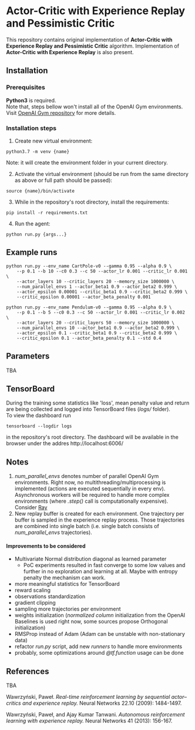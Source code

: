 # Actor-Critic with Experience Replay and Pessimistic Critic
This repository contains original implementation of **Actor-Critic with
 Experience Replay and Pessimistic Critic** algorithm.
 Implementation of **Actor-Critic with Experience Replay** is also present.
## Installation

### Prerequisites
**Python3** is required.  
Note that, steps bellow won't install 
all of the OpenAI Gym environments. Visit
[OpenAI Gym repository](https://github.com/openai/gym) for more details.

### Installation steps
1. Create new virtual environment:
```shell script
python3.7 -m venv {name}
```
Note: it will create the environment folder in your current directory.

2. Activate the virtual environment (should be run from the same directory as above
or full path should be passed):
```shell script
source {name}/bin/activate 
```
3. While in the repository's root directory, install the requirements:
```shell script
pip install -r requirements.txt
``` 

4. Run the agent:
```shell script
python run.py {args...}
``` 

## Example runs
```shell script
python run.py --env_name CartPole-v0 --gamma 0.95 --alpha 0.9 \
    --p 0.1 --b 10 --c0 0.3 --c 50 --actor_lr 0.001 --critic_lr 0.001 \
    --actor_layers 10 --critic_layers 20 --memory_size 1000000 \
    --num_parallel_envs 1 --actor_beta1 0.9 --actor_beta2 0.999 \
    --actor_epsilon 0.00001 --critic_beta1 0.9 --critic_beta2 0.999 \
    --critic_epsilon 0.00001 --actor_beta_penalty 0.001
```
```shell script
python run.py --env_name Pendulum-v0 --gamma 0.95 --alpha 0.9 \
    --p 0.1 --b 5 --c0 0.3 --c 50 --actor_lr 0.001 --critic_lr 0.002  \
    --actor_layers 20 --critic_layers 50 --memory_size 1000000 \
    --num_parallel_envs 10 --actor_beta1 0.9 --actor_beta2 0.999 \
    --actor_epsilon 0.1 --critic_beta1 0.9 --critic_beta2 0.999 \
    --critic_epsilon 0.1 --actor_beta_penalty 0.1 --std 0.4
```

## Parameters
TBA

## TensorBoard
During the training some statistics like 'loss', mean penalty value and return are being
collected and logged into TensorBoard files (*logs/* folder).  
To view the dashboard run
```shell script
tensorboard --logdir logs
```
in the repository's root directory. The dashboard will be available in the browser under
the addres http://localhost:6006/

## Notes
1. *num_parallel_envs* denotes number of parallel OpenAI Gym environments. Right now,
no multithreading/multiprocessing is implemented (actions are executed sequentially in every env).
Asynchronous workers will be required to handle more complex environments
 (where *.step()* call is computationally expensive). 
 Consider [Ray](https://github.com/ray-project/ray)  
2. New replay buffer is created for each environment. One trajectory per buffer is sampled
 in the experience replay process. Those trajectories are combined into single batch (i.e.
 single batch consists of *num_parallel_envs* trajectories).
 
 
 #### Improvements to be considered
 * Multivariate Normal distribution diagonal as learned parameter  
    * PoC experiments resulted in fast converge to some low values and
    further in no exploration and learning at all. 
    Maybe with entropy penalty the mechanism can work.
 * more meaningful statistics for TensorBoard
 * reward scaling
 * observations standardization
 * gradient clipping
 * sampling more trajectories per environment
 * weights initialization (*normalized column* initialization from the OpenAI Baselines
 is used right now, some sources propose Orthogonal initialization)
 * RMSProp instead of Adam (Adam can be unstable with non-stationary data)
 * refactor *run.py* script, add new *runners* to handle more environments
 * probably, some optimizations around *@tf.function* usage can be done
 
 
 ## References
 
TBA
 
Wawrzyński, Paweł.
*Real-time reinforcement learning by sequential actor–critics
and experience replay.*
Neural Networks 22.10 (2009): 1484-1497.

Wawrzyński, Paweł, and Ajay Kumar Tanwani.
*Autonomous reinforcement learning with experience replay.*
Neural Networks 41 (2013): 156-167.



